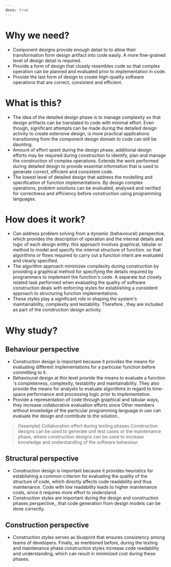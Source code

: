 ```yaml
---
done: true
---
```


# Why we need?
- Component designs provide enough detail to to allow their transformation form design artifact into code easily. A more fine-grained level of design detail is required.
- Provide a form of design that closely resembles code so that complex operation can be  planned and evaluated prior to implementation in code.
- Provide the last form of design to create high-quality software operations that are correct, consistent and efficient.

# What is this?
- The idea of the detailed design phase is to manage complexity so that design artifacts can be translated to code with minimal effort. Even though, significant attempts can be made during the detailed design activity to create extensive design, is more practical applications  transitioning from the component design domain to code can still be daunting.
- Amount of effort spent during the design phase,  additional design efforts may be required during construction to identify, plan and manage the construction of complex operations. Extends the work performed during detailed design to provide essential information that is used to generate correct, efficient and consistent code.
- The lowest level of detailed design that address the modelling and specification of function implementations. By design complex operations, problem solutions can be evaluated, analysed and verified for correctness and efficiency before construction using programming languages.

# How does it work?
- Can address problem solving from a dynamic (behavioural) perspective, which provides the description of operation and the internal details and logic of each design entity. this approach involves graphical, tabular or method to model and specify the internal structure of function. so that algorithms or flows required to carry out a function intent are evaluated and clearly specified.
- The algorithm approach minimizes complexity during construction by providing a graphical method for specifying the details required by programmers to implement the function's code. A separate but closely related task performed when evaluating the quality of software construction deals with enforcing styles for establishing a consistent approach to structuring function implementations.
- These styles play a significant role  in shaping the system's maintainability, complexity and testability. Therefore , they are included as part of the construction design activity.

# Why study?
## Behaviour perspective
- Construction design is important because it provides the means for evaluating different implementations for a particular function before committing to it.
- Behavioural design at this level provide the means to evaluate a function 's completeness, complexity, testability and maintainability. They also provide the means for analysts to evaluate algorithms in regard to time-space performance and processing logic prior to implementation.
- Provide a representation of code through graphical and tabular ways, they increase collaborative evaluation efforts since Other members without knowledge of the particular programming language in use can evaluate the design and contribute to the solution..

>[!example] Collaboration effort during testing phases
>Construction designs can be used to generate unit test cases or the maintenance phase, where construction designs can be used to increase knowledge and understanding of the software behaviour.

## Structural perspective
- Construction design is important because it provides heuristics for establishing a common criterion for evaluating the quality of the structure of code, which directly affects code readability and thus maintenance.  Code with low readability leads to higher maintenance costs, since it requires more effort to understand.
- Construction styles are important during the design and construction phases perspective,, that code generation from design models can be done correctly.
## Construction perspective
- Construction styles serves as blueprint that ensures consistency among teams of developers. Finally, as mentioned before, during the testing and maintenance phase construction styles increase code readability and understanding, which can result in minimized cost during these phases.
